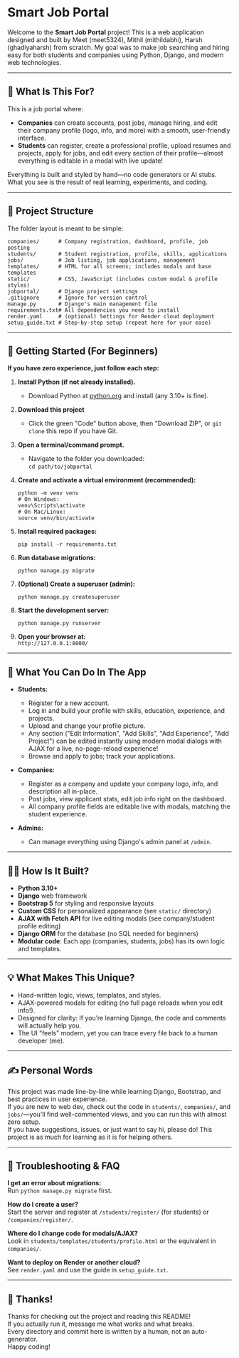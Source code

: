 # Smart Job Portal

Welcome to the **Smart Job Portal** project! This is a web application designed and built by Meet (meet5324), Mithil (mithildabhi), Harsh (ghadiyaharsh) from scratch. My goal was to make job searching and hiring easy for both students and companies using Python, Django, and modern web technologies.

---

## 🌟 What Is This For?

This is a job portal where:
- **Companies** can create accounts, post jobs, manage hiring, and edit their company profile (logo, info, and more) with a smooth, user-friendly interface.
- **Students** can register, create a professional profile, upload resumes and projects, apply for jobs, and edit every section of their profile—almost everything is editable in a modal with live update!

Everything is built and styled by hand—no code generators or AI stubs. What you see is the result of real learning, experiments, and coding.

---

## 📁 Project Structure

The folder layout is meant to be simple:
```
companies/      # Company registration, dashboard, profile, job posting
students/       # Student registration, profile, skills, applications
jobs/           # Job listing, job applications, management
templates/      # HTML for all screens; includes modals and base templates
static/         # CSS, JavaScript (includes custom modal & profile styles)
jobportal/      # Django project settings
.gitignore      # Ignore for version control
manage.py       # Django's main management file
requirements.txt# All dependencies you need to install
render.yaml     # (optional) Settings for Render cloud deployment
setup_guide.txt # Step-by-step setup (repeat here for your ease)
```

---

## 🚀 Getting Started (For Beginners)

**If you have zero experience, just follow each step:**

1. **Install Python (if not already installed).**  
   - Download Python at [python.org](https://python.org) and install (any 3.10+ is fine).

2. **Download this project**  
   - Click the green "Code" button above, then "Download ZIP", or `git clone` this repo if you have Git.

3. **Open a terminal/command prompt.**  
   - Navigate to the folder you downloaded:  
   `cd path/to/jobportal`

4. **Create and activate a virtual environment (recommended):**
    ```
    python -m venv venv
    # On Windows:
    venv\Scripts\activate
    # On Mac/Linux:
    source venv/bin/activate
    ```

5. **Install required packages:**
    ```
    pip install -r requirements.txt
    ```

6. **Run database migrations:**
    ```
    python manage.py migrate
    ```

7. **(Optional) Create a superuser (admin):**
    ```
    python manage.py createsuperuser
    ```

8. **Start the development server:**
    ```
    python manage.py runserver
    ```

9. **Open your browser at:**  
    `http://127.0.0.1:8000/`

---

## 🧭 What You Can Do In The App

- **Students:**
  - Register for a new account.
  - Log in and build your profile with skills, education, experience, and projects.
  - Upload and change your profile picture.
  - Any section ("Edit Information", "Add Skills", "Add Experience", "Add Project") can be edited instantly using modern modal dialogs with AJAX for a live, no-page-reload experience!
  - Browse and apply to jobs; track your applications.

- **Companies:**
  - Register as a company and update your company logo, info, and description all in-place.
  - Post jobs, view applicant stats, edit job info right on the dashboard.
  - All company profile fields are editable live with modals, matching the student experience.

- **Admins:**  
  - Can manage everything using Django's admin panel at `/admin`.

---

## 👩‍💻 How Is It Built?

- **Python 3.10+**
- **Django** web framework
- **Bootstrap 5** for styling and responsive layouts
- **Custom CSS** for personalized appearance (see `static/` directory)
- **AJAX with Fetch API** for live editing modals (see company/student profile editing)
- **Django ORM** for the database (no SQL needed for beginners)
- **Modular code**: Each app (companies, students, jobs) has its own logic and templates.

---

## 💡 What Makes This Unique?

- Hand-written logic, views, templates, and styles.  
- AJAX-powered modals for editing (no full page reloads when you edit info!).
- Designed for clarity: If you’re learning Django, the code and comments will actually help you.
- The UI "feels" modern, yet you can trace every file back to a human developer (me).

---

## ✍️ Personal Words

This project was made line-by-line while learning Django, Bootstrap, and best practices in user experience.  
If you are new to web dev, check out the code in `students/`, `companies/`, and `jobs/`—you’ll find well-commented views, and you can run this with almost zero setup.  
If you have suggestions, issues, or just want to say hi, please do! This project is as much for learning as it is for helping others.

---

## 📝 Troubleshooting & FAQ

**I get an error about migrations:**  
Run `python manage.py migrate` first.

**How do I create a user?**  
Start the server and register at `/students/register/` (for students) or `/companies/register/`.

**Where do I change code for modals/AJAX?**  
Look in `students/templates/students/profile.html` or the equivalent in `companies/`.

**Want to deploy on Render or another cloud?**  
See `render.yaml` and use the guide in `setup_guide.txt`.

---

## 🏁 Thanks!

Thanks for checking out the project and reading this README!  
If you actually run it, message me what works and what breaks.  
Every directory and commit here is written by a human, not an auto-generator.  
Happy coding!



